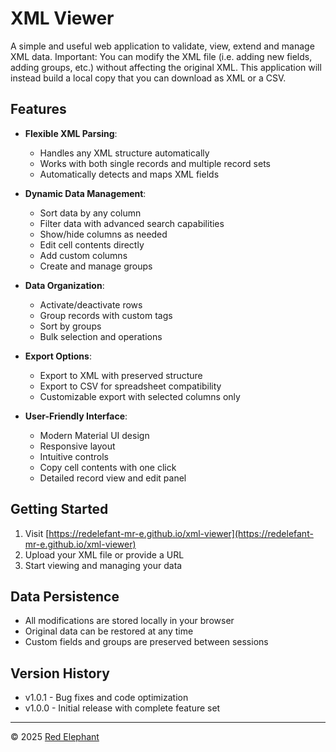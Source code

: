 # XML Viewer

A simple and useful web application to validate, view, extend and manage XML data. 
Important: You can modify the XML file (i.e. adding new fields, adding groups, etc.) without affecting the original XML.
This application will instead build a local copy that you can download as XML or a CSV.

## Features

- **Flexible XML Parsing**: 
  - Handles any XML structure automatically
  - Works with both single records and multiple record sets
  - Automatically detects and maps XML fields

- **Dynamic Data Management**:
  - Sort data by any column
  - Filter data with advanced search capabilities
  - Show/hide columns as needed
  - Edit cell contents directly
  - Add custom columns
  - Create and manage groups

- **Data Organization**:
  - Activate/deactivate rows
  - Group records with custom tags
  - Sort by groups
  - Bulk selection and operations

- **Export Options**:
  - Export to XML with preserved structure
  - Export to CSV for spreadsheet compatibility
  - Customizable export with selected columns only

- **User-Friendly Interface**:
  - Modern Material UI design
  - Responsive layout
  - Intuitive controls
  - Copy cell contents with one click
  - Detailed record view and edit panel

## Getting Started

1. Visit [https://redelefant-mr-e.github.io/xml-viewer](https://redelefant-mr-e.github.io/xml-viewer)
2. Upload your XML file or provide a URL
3. Start viewing and managing your data

## Data Persistence

- All modifications are stored locally in your browser
- Original data can be restored at any time
- Custom fields and groups are preserved between sessions

## Version History

- v1.0.1 - Bug fixes and code optimization
- v1.0.0 - Initial release with complete feature set

---

© 2025 [Red Elephant](https://www.red-elephant.se/)
